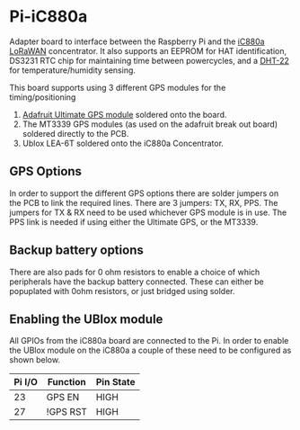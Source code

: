 # Pi-iC880a

Adapter board to interface between the Raspberry Pi and the [iC880a LoRaWAN](https://wireless-solutions.de/products/radiomodules/ic880a.html) concentrator.  It also supports an EEPROM for HAT identification, DS3231 RTC chip for maintaining time between powercycles, and a [DHT-22](http://www.hobbytronics.co.uk/rht03-humidity-temp-sensor?keyword=dht22) for temperature/humidity sensing.

This board supports using 3 different GPS modules for the timing/positioning
 1. [Adafruit Ultimate GPS module](https://www.adafruit.com/product/746) soldered onto the board.  
 1. The MT3339 GPS modules (as used on the adafruit break out board) soldered directly to the PCB.  
 1. Ublox LEA-6T soldered onto the iC880a Concentrator.
 
 ## GPS Options
 In order to support the different GPS options there are solder jumpers on the PCB to link the required lines.  There are 3 jumpers: TX, RX, PPS.  The jumpers for TX & RX need to be used whichever GPS module is in use.  The PPS link is needed if using either the Ultimate GPS, or the MT3339.
 
 ## Backup battery options
 There are also pads for 0 ohm resistors to enable a choice of which peripherals have the backup battery connected.  These can either be popuplated with 0ohm resistors, or just bridged using solder.
 
 ## Enabling the UBlox module
 All GPIOs from the iC880a board are connected to the Pi.  In order to enable the UBlox module on the iC880a a couple of these need to be configured as shown below.
 
 | Pi I/O | Function | Pin State |
 | ------ | -------- | --------- |
 |  23    |  GPS  EN | HIGH      |
 |  27    | !GPS RST | HIGH      | 
